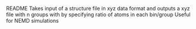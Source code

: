 README
Takes input of a structure file in xyz data format and outputs a xyz file with n groups with by specifying ratio of atoms in each bin/group
Useful for NEMD simulations
